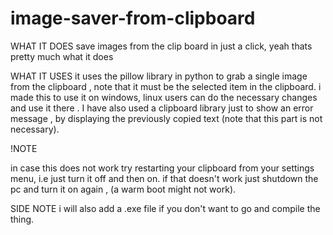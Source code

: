 # image-saver-from-clipboard

WHAT IT DOES
save images from the clip board in just a click, yeah thats pretty much what it does 

WHAT IT USES
it uses the pillow library in python to grab a single image from the clipboard , note that it must be the selected item in the clipboard.
i made this to use it on windows, linux users can do the necessary changes and use it there . I have also used a clipboard library just to show an error message , by displaying  the previously copied text (note that this part is not necessary). 

!NOTE

in case this does not work try restarting your clipboard from your settings menu, i.e just turn it off and then on.
if that doesn't work just shutdown the pc and turn it on again , (a warm boot might not work).


SIDE NOTE
i will also add a .exe file if you don't want to go and compile the thing.


